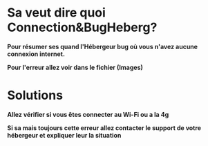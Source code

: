 # Sa veut dire quoi Connection&BugHeberg?

__Pour résumer ses quand l'Hébergeur bug où vous n'avez aucune connexion internet.__

__Pour l'erreur allez voir dans le fichier (Images)__

# Solutions

__Allez vérifier si vous êtes connecter au Wi-Fi ou a la 4g__

__Si sa mais toujours cette erreur allez contacter le support de votre hébergeur et expliquer leur la situation__
